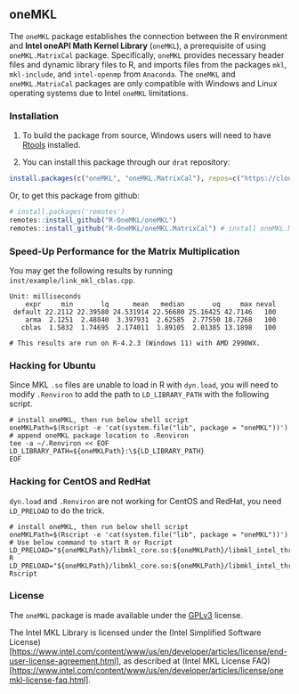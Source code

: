 ## oneMKL

The `oneMKL` package establishes the connection between the R environment and **Intel oneAPI Math Kernel Library** (`oneMKL`), a prerequisite of using `oneMKL.MatrixCal` package. Specifically, `oneMKL` provides necessary header files and dynamic library files to R, and imports files from the packages `mkl`, `mkl-include`, and `intel-openmp` from `Anaconda`. The `oneMKL` and ` oneMKL.MatrixCal` packages are only compatible with Windows and Linux operating systems due to Intel `oneMKL` limitations. 

### Installation

1. To build the package from source, Windows users will need to have [Rtools](http://cran.csie.ntu.edu.tw/bin/windows/Rtools/) installed.

2. You can install this package through our `drat` repository:

```r
install.packages(c("oneMKL", "oneMKL.MatrixCal"), repos=c("https://cloud.r-project.org/", "https://R-OneMKL.github.io/drat"), type = "source")
```

Or, to get this package from github:

```r
# install.packages('remotes')
remotes::install_github("R-OneMKL/oneMKL")
remotes::install_github("R-OneMKL/oneMKL.MatrixCal") # install oneMKL.MatrixCal to resolve `solve` issue
```

### Speed-Up Performance for the Matrix Multiplication

You may get the following results by running `inst/example/link_mkl_cblas.cpp`.

```
Unit: milliseconds
    expr     min       lq      mean   median       uq     max neval
 default 22.2112 22.39580 24.531914 22.56680 25.16425 42.7146   100
    arma  2.1251  2.48840  3.397931  2.62585  2.77550 18.7268   100
   cblas  1.5832  1.74695  2.174011  1.89105  2.01385 13.1898   100
   
# This results are run on R-4.2.3 (Windows 11) with AMD 2990WX.
```

### Hacking for Ubuntu

Since MKL `.so` files are unable to load in R with `dyn.load`, you will need to modify `.Renviron` to add the path to `LD_LIBRARY_PATH` with the following script.

```shell
# install oneMKL, then run below shell script
oneMKLPath=$(Rscript -e 'cat(system.file("lib", package = "oneMKL"))')
# append oneMKL package location to .Renviron
tee -a ~/.Renviron << EOF
LD_LIBRARY_PATH=${oneMKLPath}:\${LD_LIBRARY_PATH}
EOF
```

### Hacking for CentOS and RedHat

`dyn.load` and `.Renviron` are not working for CentOS and RedHat, you need `LD_PRELOAD` to do the trick.

```shell
# install oneMKL, then run below shell script
oneMKLPath=$(Rscript -e 'cat(system.file("lib", package = "oneMKL"))')
# Use below command to start R or Rscript
LD_PRELOAD="${oneMKLPath}/libmkl_core.so:${oneMKLPath}/libmkl_intel_thread.so:${oneMKLPath}/libmkl_intel_lp64.so" R
LD_PRELOAD="${oneMKLPath}/libmkl_core.so:${oneMKLPath}/libmkl_intel_thread.so:${oneMKLPath}/libmkl_intel_lp64.so" Rscript
```

### License

The `oneMKL` package is made available under the [GPLv3](https://www.gnu.org/licenses/gpl-3.0.html) license.

The Intel MKL Library is licensed under the (Intel Simplified Software License)[https://www.intel.com/content/www/us/en/developer/articles/license/end-user-license-agreement.html], as described at (Intel MKL License FAQ)[https://www.intel.com/content/www/us/en/developer/articles/license/onemkl-license-faq.html].
